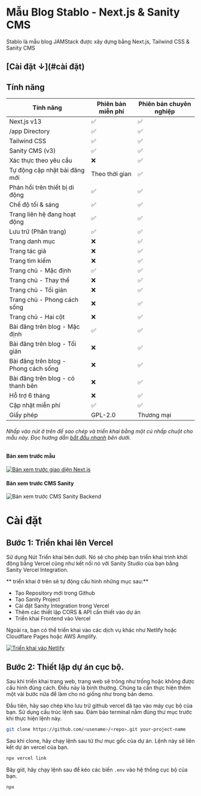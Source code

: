 # Mẫu Blog Stablo - Next.js & Sanity CMS

Stablo là mẫu blog JAMStack được xây dựng bằng Next.js, Tailwind CSS & Sanity CMS

## [Cài đặt ↓](#cài đặt)

## Tính năng

<!-- prettier-ignore -->
| Tính năng | Phiên bản miễn phí | Phiên bản chuyên nghiệp |
| --- | ------ | --- |
| Next.js v13 | ✅ | ✅ |
| /app Directory | ✅ | ✅ |
| Tailwind CSS | ✅ | ✅ |
| Sanity CMS (v3) | ✅ | ✅ |
| Xác thực theo yêu cầu | ❌ | ✅ |
| Tự động cập nhật bài đăng mới | Theo thời gian | ✅ |
| Phản hồi trên thiết bị di động | ✅ | ✅ |
| Chế độ tối & sáng | ✅ | ✅ |
| Trang liên hệ đang hoạt động | ✅ | ✅ |
| Lưu trữ (Phân trang) | ✅ | ✅ |
| Trang danh mục | ❌ | ✅ |
| Trang tác giả | ❌ | ✅ |
| Trang tìm kiếm | ❌ | ✅ |
| Trang chủ - Mặc định | ✅ | ✅ |
| Trang chủ - Thay thế | ❌ | ✅ |
| Trang chủ - Tối giản | ❌ | ✅ |
| Trang chủ - Phong cách sống | ❌ | ✅ |
| Trang chủ - Hai cột | ❌ | ✅ |
| Bài đăng trên blog - Mặc định | ✅ | ✅ |
| Bài đăng trên blog - Tối giản | ❌ | ✅ |
| Bài đăng trên blog - Phong cách sống | ❌ | ✅ |
| Bài đăng trên blog - có thanh bên | ❌ | ✅ |
| Hỗ trợ 6 tháng| ❌ | ✅ |
| Cập nhật miễn phí | ✅ | ✅ |
| Giấy phép | GPL-2.0 | Thương mại |

###### Nhấp vào nút ở trên để sao chép và triển khai bằng một cú nhấp chuột cho mẫu này. Đọc hướng dẫn [bắt đầu nhanh](#quick-start) bên dưới.

#### Bản xem trước mẫu

[![Bản xem trước giao diện Next.js](https://user-images.githubusercontent.com/1884712/169838344-e32b7426-621a-45a4-aba8-afedf3377e1f.jpeg)](https://web3templates.com/preview/stablo)

#### Bản xem trước CMS Sanity

![Bản xem trước CMS Sanity Backend](https://user-images.githubusercontent.com/1884712/170030678-c6e32d47-0b92-42b7-ac2d-f3cf800c0969.png)

# Cài đặt

## Bước 1: Triển khai lên Vercel

Sử dụng Nút Triển khai bên dưới. Nó sẽ cho phép bạn triển khai trình khởi động bằng Vercel cũng như kết nối nó với Sanity Studio của bạn bằng Sanity Vercel Integration.

** triển khai ở trên sẽ tự động cấu hình những mục sau:**

- Tạo Repository mới trong Github
- Tạo Sanity Project
- Cài đặt Sanity Integration trong Vercel
- Thêm các thiết lập CORS & API cần thiết vào dự án
- Triển khai Frontend vào Vercel

Ngoài ra, bạn có thể triển khai vào các dịch vụ khác như Netlify hoặc Cloudflare Pages hoặc AWS Amplify.

[![Triển khai vào Netlify](https://www.netlify.com/img/deploy/button.svg)](https://app.netlify.com/start/deploy?repository=https://github.com/web3templates/stablo/)

## Bước 2: Thiết lập dự án cục bộ.

Sau khi triển khai trang web, trang web sẽ trông như trống hoặc không được cấu hình đúng cách. Điều này là bình thường. Chúng ta cần thực hiện thêm một vài bước nữa để làm cho nó giống như trong bản demo.

Đầu tiên, hãy sao chép kho lưu trữ github vercel đã tạo vào máy cục bộ của bạn. Sử dụng cấu trúc lệnh sau. Đảm bảo terminal nằm đúng thư mục trước khi thực hiện lệnh này.

```bash
git clone https://github.com/<usename>/<repo>.git your-project-name
```

Sau khi clone, hãy chạy lệnh sau từ thư mục gốc của dự án. Lệnh này sẽ liên kết dự án vercel của bạn.

```bash
npx vercel link
```

Bây giờ, hãy chạy lệnh sau để kéo các biến `.env` vào hệ thống cục bộ của bạn.

```bash
npx
```
